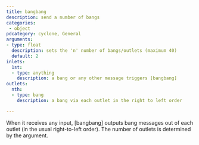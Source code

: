 ```yaml
---
title: bangbang
description: send a number of bangs
categories:
 - object
pdcategory: cyclone, General
arguments:
- type: float
  description: sets the 'n' number of bangs/outlets (maximum 40)
  default: 2
inlets:
  1st:
  - type: anything
    description: a bang or any other message triggers [bangbang]
outlets:
  nth:
  - type: bang
    description: a bang via each outlet in the right to left order

---
```


When it receives any input, [bangbang] outputs bang messages out of each outlet (in the usual right-to-left order). The number of outlets is determined by the argument.
